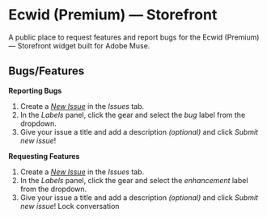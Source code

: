 # Ecwid (Premium) — Storefront

A public place to request features and report bugs for the Ecwid (Premium) — Storefront widget built for Adobe Muse.

## Bugs/Features

**Reporting Bugs**

1. Create a [*New Issue*](https://github.com/j26design/Ecwid-Premium-Storefront/issues/new?labels=bug) in the *Issues* tab.
2. In the *Labels* panel, click the gear and select the *bug* label from the dropdown.
3. Give your issue a title and add a description *(optional)* and click *Submit new issue*!

**Requesting Features**

1. Create a [*New Issue*](https://github.com/j26design/Ecwid-Premium-Storefront/issues/new?labels=enhancement) in the *Issues* tab.
2. In the *Labels* panel, click the gear and select the *enhancement* label from the dropdown.
3. Give your issue a title and add a description *(optional)* and click *Submit new issue*!
Lock conversation
